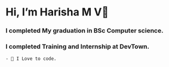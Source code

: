 # Hi, I’m Harisha M V👋 

### I completed My graduation in BSc Computer science.
### I completed Training and Internship at DevTown.
```
- 👀 I Love to code.
```


<!---
hari512/hari512 is a ✨ special ✨ repository because its `README.md` (this file) appears on your GitHub profile.
You can click the Preview link to take a look at your changes.
--->
